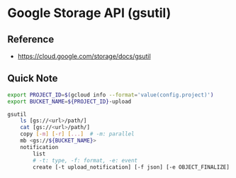 # Google Storage API (gsutil)



## Reference



* <https://cloud.google.com/storage/docs/gsutil>



## Quick Note

```sh
export PROJECT_ID=$(gcloud info --format='value(config.project)')
export BUCKET_NAME=${PROJECT_ID}-upload
```

```sh
gsutil
	ls [gs://<url>/path/]
	cat [gs://<url>/path/]
	copy [-m] [-r] [...]  # -m: parallel
	mb <gs://${BUCKET_NAME}>
	notification 
		list
		# -t: type, -f: format, -e: event
		create [-t upload_notification] [-f json] [-e OBJECT_FINALIZE] gs://${IV_BUCKET_NAME}
```


